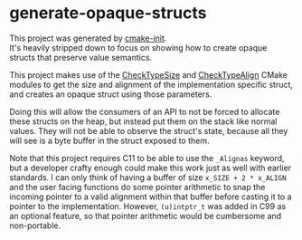 # generate-opaque-structs

This project was generated by [cmake-init][1].  
It's heavily stripped down to focus on showing how to create opaque structs
that preserve value semantics.

This project makes use of the [CheckTypeSize][2] and [CheckTypeAlign][3] CMake
modules to get the size and alignment of the implementation specific struct,
and creates an opaque struct using those parameters.

Doing this will allow the consumers of an API to not be forced to allocate
these structs on the heap, but instead put them on the stack like normal
values. They will not be able to observe the struct's state, because all they
will see is a byte buffer in the struct exposed to them.

Note that this project requires C11 to be able to use the `_Alignas` keyword,
but a developer crafty enough could make this work just as well with earlier
standards. I can only think of having a buffer of size `x_SIZE + 2 * x_ALIGN`
and the user facing functions do some pointer arithmetic to snap the incoming
pointer to a valid alignment within that buffer before casting it to a pointer
to the implementation. However, `(u)intptr_t` was added in C99 as an optional
feature, so that pointer arithmetic would be cumbersome and non-portable.

[1]: https://github.com/friendlyanon/cmake-init
[2]: https://cmake.org/cmake/help/latest/module/CheckTypeSize.html
[3]: https://github.com/friendlyanon/check-type-align
